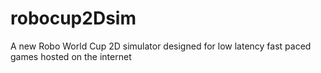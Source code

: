 # robocup2Dsim
A new Robo World Cup 2D simulator designed for low latency fast paced games hosted on the internet
